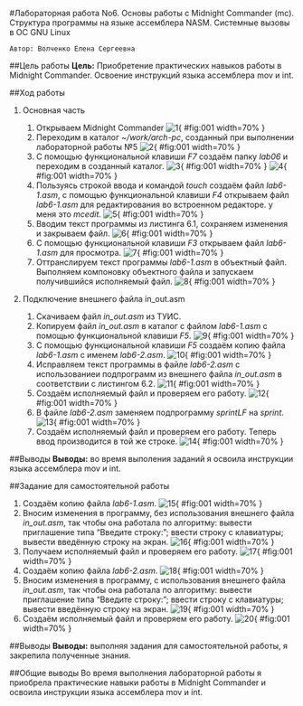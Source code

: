 #Лабораторная работа No6. Основы работы с Midnight Commander (mc). Структура программы на языке ассемблера NASM. Системные вызовы в ОС GNU Linux
```
Автор: Волченко Елена Сергеевна
```

##Цель работы
**Цель:** Приобретение практических навыков работы в Midnight Commander. Освоение инструкций языка ассемблера mov и int.

##Ход работы
1. Основная часть
	1. Открываем Midnight Commander
	![1](image/1.jpg){ #fig:001 width=70% }
	2. Переходим в каталог *~/work/arch-pc*, созданный при выполнении лабораторной работы №5
	![2](image/2.jpg){ #fig:001 width=70% }
	3. С помощью функциональной клавиши *F7* создаём папку *lab06* и переходим в созданный каталог.
	![3](image/3.jpg){ #fig:001 width=70% }
	![4](image/4.jpg){ #fig:001 width=70% }
	4. Пользуясь строкой ввода и командой *touch* создаём файл *lab6-1.asm*, с помощью функциональной клавиши *F4* открываем файл *lab6-1.asm* для редактирования во встроенном редакторе. у меня это *mcedit*.
	![5](image/5.jpg){ #fig:001 width=70% }
	5. Вводим текст программы из листинга 6.1, сохраняем изменения и закрываем файл.
	![6](image/6.jpg){ #fig:001 width=70% }
	6. С помощью функциональной клавиши *F3* открываем файл *lab6-1.asm* для просмотра. 
	![7](image/7.jpg){ #fig:001 width=70% }
	7. Оттранслируем текст программы *lab6-1.asm* в объектный файл. Выполняем компоновку объектного файла и запускаем получившийся исполняемый файл.
	![8](image/8.jpg){ #fig:001 width=70% }
	
2. Подключение внешнего файла in_out.asm
	1. Скачиваем файл *in_out.asm* из ТУИС.
	2. Копируем файл *in_out.asm* в каталог с файлом *lab6-1.asm* с помощью функциональной клавиши *F5*.
	![9](image/9.jpg){ #fig:001 width=70% }
	3. С помощью функциональной клавиши *F5* создаём копию файла *lab6-1.asm* с именем *lab6-2.asm*.
	![10](image/10.jpg){ #fig:001 width=70% }
	4. Исправляем текст программы в файле *lab6-2.asm* с использованиеи подпрограмм из внешнего файла *in_out.asm* в соответствии с листингом 6.2.
	![11](image/11.jpg){ #fig:001 width=70% } 
	5. Создаём исполняемый файл и проверяем его работу.
	![12](image/12.jpg){ #fig:001 width=70% }
	6. В файле *lab6-2.asm* заменяем подпрограмму *sprintLF* на *sprint*. 
	![13](image/13.jpg){ #fig:001 width=70% }
	7. Создаём исполняемый файл и проверяем его работу. Теперь ввод производится в той же строке.
	![14](image/14.jpg){ #fig:001 width=70% }
	
##Выводы
**Выводы:** во время выполения заданий я освоила инструкции языка ассемблера mov и int.

##Задание для самостоятельной работы
1. Создаём копию файла *lab6-1.asm*.
![15](image/15.jpg){ #fig:001 width=70% }
2. Вносим изменения в программу, без использования внешнего файла *in_out.asm*, так чтобы она работала по алгоритму: вывести приглашение типа “Введите строку:”; ввести строку с клавиатуры; вывести введённую строку на экран.
![16](image/16.jpg){ #fig:001 width=70% }
3. Получаем исполняемый файл и проверяем его работу.
![17](image/17.jpg){ #fig:001 width=70% }
4. Создаём копию файла *lab6-2.asm*.
![18](image/18.jpg){ #fig:001 width=70% }
5. Вносим изменения в программу, с использования внешнего файла *in_out.asm*, так чтобы она работала по алгоритму: вывести приглашение типа “Введите строку:”; ввести строку с клавиатуры; вывести введённую строку на экран.
![19](image/19.jpg){ #fig:001 width=70% }
6. Создаём исполняемый файл и проверяем его работу.
![20](image/20.jpg){ #fig:001 width=70% }

##Выводы
**Выводы:** выполняя задания для самостоятельной работы, я закрепила полученные знания.

##Общие выводы
Во время выполнения лабораторной работы я приобрела практические навыки работы в Midnight Commander и освоила инструкции языка ассемблера mov и int.
